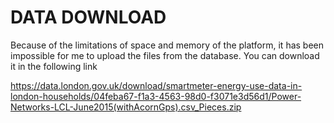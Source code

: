 # DATA DOWNLOAD

Because of the limitations of space and memory of the platform, it has been impossible for me to upload the files from the database. You can download it in the following link

https://data.london.gov.uk/download/smartmeter-energy-use-data-in-london-households/04feba67-f1a3-4563-98d0-f3071e3d56d1/Power-Networks-LCL-June2015(withAcornGps).csv_Pieces.zip
